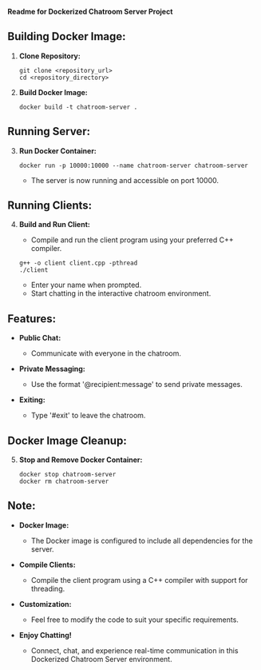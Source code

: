 **Readme for Dockerized Chatroom Server Project**

## Building Docker Image:

1. **Clone Repository:**
   ```
   git clone <repository_url>
   cd <repository_directory>
   ```

2. **Build Docker Image:**
   ```
   docker build -t chatroom-server .
   ```

## Running Server:

3. **Run Docker Container:**
   ```
   docker run -p 10000:10000 --name chatroom-server chatroom-server
   ```

   - The server is now running and accessible on port 10000.

## Running Clients:

4. **Build and Run Client:**
   - Compile and run the client program using your preferred C++ compiler.
   ```
   g++ -o client client.cpp -pthread
   ./client
   ```

   - Enter your name when prompted.
   - Start chatting in the interactive chatroom environment.

## Features:

- **Public Chat:**
  - Communicate with everyone in the chatroom.

- **Private Messaging:**
  - Use the format '@recipient:message' to send private messages.

- **Exiting:**
  - Type '#exit' to leave the chatroom.

## Docker Image Cleanup:

5. **Stop and Remove Docker Container:**
   ```
   docker stop chatroom-server
   docker rm chatroom-server
   ```

## Note:

- **Docker Image:**
  - The Docker image is configured to include all dependencies for the server.

- **Compile Clients:**
  - Compile the client program using a C++ compiler with support for threading.

- **Customization:**
  - Feel free to modify the code to suit your specific requirements.

- **Enjoy Chatting!**
  - Connect, chat, and experience real-time communication in this Dockerized Chatroom Server environment.